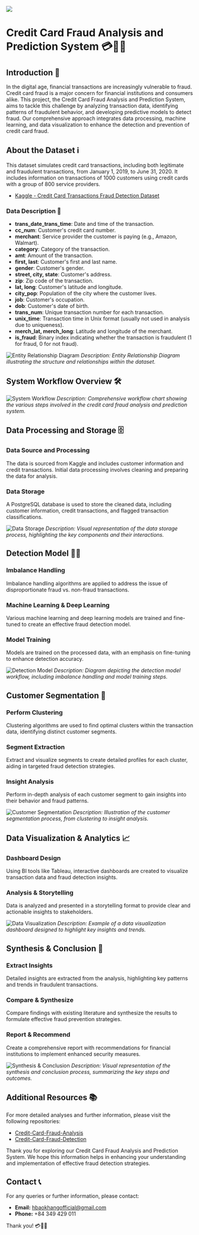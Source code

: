 ![](https://github.com/KhangKuro/Credit-Card-Fraud-Cluster/blob/main/CCF.png)

# Credit Card Fraud Analysis and Prediction System 💳🕵️‍♂️

## Introduction 🌟

In the digital age, financial transactions are increasingly vulnerable to fraud. Credit card fraud is a major concern for financial institutions and consumers alike. This project, the Credit Card Fraud Analysis and Prediction System, aims to tackle this challenge by analyzing transaction data, identifying patterns of fraudulent behavior, and developing predictive models to detect fraud. Our comprehensive approach integrates data processing, machine learning, and data visualization to enhance the detection and prevention of credit card fraud.

## About the Dataset ℹ️

This dataset simulates credit card transactions, including both legitimate and fraudulent transactions, from January 1, 2019, to June 31, 2020. It includes information on transactions of 1000 customers using credit cards with a group of 800 service providers.

- [Kaggle - Credit Card Transactions Fraud Detection Dataset](https://www.kaggle.com/datasets/kartik2112/fraud-detection/data)

### Data Description 📝

- **trans_date_trans_time**: Date and time of the transaction.
- **cc_num**: Customer's credit card number.
- **merchant**: Service provider the customer is paying (e.g., Amazon, Walmart).
- **category**: Category of the transaction.
- **amt**: Amount of the transaction.
- **first, last**: Customer's first and last name.
- **gender**: Customer's gender.
- **street, city, state**: Customer's address.
- **zip**: Zip code of the transaction.
- **lat, long**: Customer's latitude and longitude.
- **city_pop**: Population of the city where the customer lives.
- **job**: Customer's occupation.
- **dob**: Customer's date of birth.
- **trans_num**: Unique transaction number for each transaction.
- **unix_time**: Transaction time in Unix format (usually not used in analysis due to uniqueness).
- **merch_lat, merch_long**: Latitude and longitude of the merchant.
- **is_fraud**: Binary index indicating whether the transaction is fraudulent (1 for fraud, 0 for not fraud).

![Entity Relationship Diagram](https://github.com/KhangKuro/Credit-Card-Fraud-Detection/blob/main/erd.png)
*Description: Entity Relationship Diagram illustrating the structure and relationships within the dataset.*

## System Workflow Overview 🛠️

![System Workflow](https://github.com/KhangKuro/Credit-Card-Fraud-Analysis-and-Prediction-System/blob/main/Flow%20Chart.jpg)
*Description: Comprehensive workflow chart showing the various steps involved in the credit card fraud analysis and prediction system.*

## Data Processing and Storage 🗄️

### Data Source and Processing

The data is sourced from Kaggle and includes customer information and credit transactions. Initial data processing involves cleaning and preparing the data for analysis.

### Data Storage

A PostgreSQL database is used to store the cleaned data, including customer information, credit transactions, and flagged transaction classifications.

![Data Storage](https://github.com/KhangKuro/Credit-Card-Fraud-Cluster/blob/main/CCF.png)
*Description: Visual representation of the data storage process, highlighting the key components and their interactions.*

## Detection Model 🕵️‍♀️

### Imbalance Handling

Imbalance handling algorithms are applied to address the issue of disproportionate fraud vs. non-fraud transactions.

### Machine Learning & Deep Learning

Various machine learning and deep learning models are trained and fine-tuned to create an effective fraud detection model.

### Model Training

Models are trained on the processed data, with an emphasis on fine-tuning to enhance detection accuracy.

![Detection Model](https://github.com/KhangKuro/Credit-Card-Fraud-Cluster/blob/main/CCF.png)
*Description: Diagram depicting the detection model workflow, including imbalance handling and model training steps.*

## Customer Segmentation 👥

### Perform Clustering

Clustering algorithms are used to find optimal clusters within the transaction data, identifying distinct customer segments.

### Segment Extraction

Extract and visualize segments to create detailed profiles for each cluster, aiding in targeted fraud detection strategies.

### Insight Analysis

Perform in-depth analysis of each customer segment to gain insights into their behavior and fraud patterns.

![Customer Segmentation](https://github.com/KhangKuro/Credit-Card-Fraud-Cluster/blob/main/CCF.png)
*Description: Illustration of the customer segmentation process, from clustering to insight analysis.*

## Data Visualization & Analytics 📈

### Dashboard Design

Using BI tools like Tableau, interactive dashboards are created to visualize transaction data and fraud detection insights.

### Analysis & Storytelling

Data is analyzed and presented in a storytelling format to provide clear and actionable insights to stakeholders.

![Data Visualization](https://github.com/KhangKuro/Credit-Card-Fraud-Cluster/blob/main/CCF.png)
*Description: Example of a data visualization dashboard designed to highlight key insights and trends.*

## Synthesis & Conclusion 📝

### Extract Insights

Detailed insights are extracted from the analysis, highlighting key patterns and trends in fraudulent transactions.

### Compare & Synthesize

Compare findings with existing literature and synthesize the results to formulate effective fraud prevention strategies.

### Report & Recommend

Create a comprehensive report with recommendations for financial institutions to implement enhanced security measures.

![Synthesis & Conclusion](https://github.com/KhangKuro/Credit-Card-Fraud-Cluster/blob/main/CCF.png)
*Description: Visual representation of the synthesis and conclusion process, summarizing the key steps and outcomes.*

## Additional Resources 📚

For more detailed analyses and further information, please visit the following repositories:

- [Credit-Card-Fraud-Analysis](https://github.com/KhangKuro/Credit-Card-Fraud-Analysis)
- [Credit-Card-Fraud-Detection](https://github.com/KhangKuro/Credit-Card-Fraud-Detection)

Thank you for exploring our Credit Card Fraud Analysis and Prediction System. We hope this information helps in enhancing your understanding and implementation of effective fraud detection strategies.

## Contact 📞

For any queries or further information, please contact:

- **Email:** hbaokhangofficial@gmail.com
- **Phone:** +84 349 429 011

Thank you! 💳🕵️‍♂️
